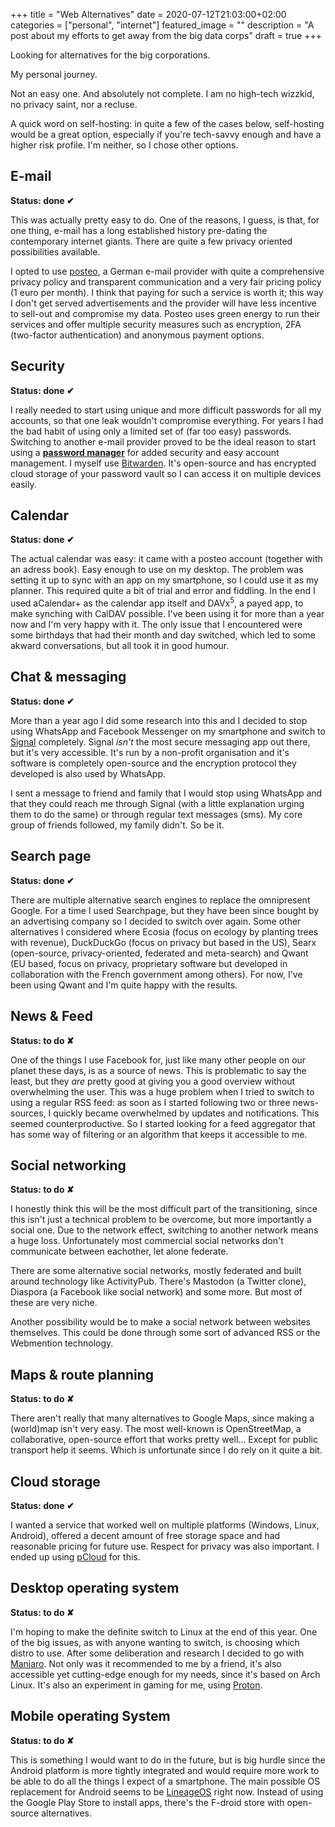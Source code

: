 +++
title =  "Web Alternatives"
date = 2020-07-12T21:03:00+02:00
categories = ["personal", "internet"]
featured_image = ""
description = "A post about my efforts to get away from the big data corps"
draft = true
+++

Looking for alternatives for the big corporations.

My personal journey.

Not an easy one. And absolutely not complete. I am no high-tech wizzkid, no privacy saint, nor a recluse.

<!--more-->

A quick word on self-hosting: in quite a few of the cases below, self-hosting would be a great option, especially if you're tech-savvy enough and have a higher risk profile. I'm neither, so I chose other options.

## E-mail
**Status: done ✔**

This was actually pretty easy to do. One of the reasons, I guess, is that, for one thing, e-mail has a long established history pre-dating the contemporary internet giants. There are quite a few privacy oriented possibilities available.

I opted to use [posteo](https://posteo.de/en), a German e-mail provider with quite a comprehensive privacy policy and transparent communication and a very fair pricing policy (1 euro per month). I think that paying for such a service is worth it; this way I don't get served advertisements and the provider will have less incentive to sell-out and compromise my data. Posteo uses green energy to run their services and offer multiple security measures such as encryption, 2FA (two-factor authentication) and anonymous payment options.

## Security
**Status: done ✔**

I really needed to start using unique and more difficult passwords for all my accounts, so that one leak wouldn't compromise everything. For years I had the bad habit of using only a limited set of (far too easy) passwords. Switching to another e-mail provider proved to be the ideal reason to start using a **[password manager](https://en.wikipedia.org/wiki/Password_manager)** for added security and easy account management. I myself use [Bitwarden](https://bitwarden.com/). It's open-source and has encrypted cloud storage of your password vault so I can access it on multiple devices easily.

## Calendar
**Status: done ✔**

The actual calendar was easy: it came with a posteo account (together with an adress book). Easy enough to use on my desktop. The problem was setting it up to sync with an app on my smartphone, so I could use it as my planner. This required quite a bit of trial and error and fiddling. In the end I used aCalendar+ as the calendar app itself and DAVx<sup>5</sup>, a payed app, to make synching with CalDAV possible. I've been using it for more than a year now and I'm very happy with it. The only issue that I encountered were some birthdays that had their month and day switched, which led to some akward conversations, but all took it in good humour.

## Chat & messaging
**Status: done ✔**

More than a year ago I did some research into this and I decided to stop using WhatsApp and Facebook Messenger on my smartphone and switch to [Signal](https://signal.org/) completely. Signal *isn't* the most secure messaging app out there, but it's very accessible. It's run by a non-profit organisation and it's software is completely open-source and the encryption protocol they developed is also used by WhatsApp.

I sent a message to friend and family that I would stop using WhatsApp and that they could reach me through Signal (with a little explanation urging them to do the same) or through regular text messages (sms). My core group of friends followed, my family didn't. So be it.

## Search page
**Status: done ✔**

There are multiple alternative search engines to replace the omnipresent Google. For a time I used Searchpage, but they have been since bought by an advertising company so I decided to switch over again. Some other alternatives I considered where Ecosia (focus on ecology by planting trees with revenue), DuckDuckGo (focus on privacy but based in the US), Searx (open-source, privacy-oriented, federated and meta-search) and Qwant (EU based, focus on privacy, proprietary software but developed in collaboration with the French government among others). For now, I've been using Qwant and I'm quite happy with the results.

## News & Feed
**Status: to do ✘**

One of the things I use Facebook for, just like many other people on our planet these days, is as a source of news. This is problematic to say the least, but they *are* pretty good at giving you a good overview without overwhelming the user. This was a huge problem when I tried to switch to using a regular RSS feed: as soon as I started following two or three news-sources, I quickly became overwhelmed by updates and notifications. This seemed counterproductive. So I started looking for a feed aggregator that has some way of filtering or an algorithm that keeps it accessible to me.

## Social networking
**Status: to do ✘**

I honestly think this will be the most difficult part of the transitioning, since this isn't just a technical problem to be overcome, but more importantly a social one. Due to the network effect, switching to another network means a huge loss. Unfortunately most commercial social networks don't communicate between eachother, let alone federate.

There are some alternative social networks, mostly federated and built around technology like ActivityPub. There's Mastodon (a Twitter clone), Diaspora (a Facebook like social network) and some more. But most of these are very niche.

Another possibility would be to make a social network between websites themselves. This could be done through some sort of advanced RSS or the Webmention technology.

## Maps & route planning
**Status: to do ✘**

There aren't really that many alternatives to Google Maps, since making a (world)map isn't very easy. The most well-known is OpenStreetMap, a collaborative, open-source effort that works pretty well... Except for public transport help it seems. Which is unfortunate since I do rely on it quite a bit.

## Cloud storage
**Status: done ✔**

I wanted a service that worked well on multiple platforms (Windows, Linux, Android), offered a decent amount of free storage space and had reasonable pricing for future use. Respect for privacy was also important. I ended up using [pCloud](https://www.pcloud.com/eu) for this.

## Desktop operating system
**Status: to do ✘**

I'm hoping to make the definite switch to Linux at the end of this year. One of the big issues, as with anyone wanting to switch, is choosing which distro to use. After some deliberation and research I decided to go with [Manjaro](https://manjaro.org/). Not only was it recommended to me by a friend, it's also accessible yet cutting-edge enough for my needs, since it's based on Arch Linux. It's also an experiment in gaming for me, using [Proton](https://github.com/ValveSoftware/Proton).

## Mobile operating System
**Status: to do ✘**

This is something I would want to do in the future, but is big hurdle since the Android platform is more tightly integrated and would require more work to be able to do all the things I expect of a smartphone. The main possible OS replacement for Android seems to be [LineageOS](https://lineageos.org/) right now. Instead of using the Google Play Store to install apps, there's the F-droid store with open-source alternatives.